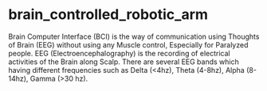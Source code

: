 # brain_controlled_robotic_arm



Brain Computer Interface (BCI)  is the way of communication using Thoughts of Brain (EEG) without using any Muscle control, Especially for Paralyzed people.  EEG (Electroencephalography) is the recording of electrical activities of the Brain along Scalp. There are several EEG bands which having different frequencies such as  Delta (<4hz), Theta (4-8hz), Alpha (8-14hz), Gamma (>30 hz).

